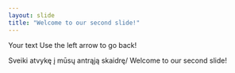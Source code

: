 ```yaml
---
layout: slide
title: "Welcome to our second slide!"
---
```

Your text
Use the left arrow to go back!

Sveiki atvykę į mūsų antrąją skaidrę/ Welcome to our second slide!
